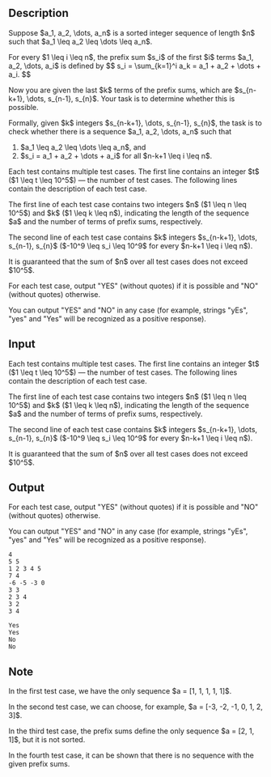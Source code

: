 ## Description

<div><p>Suppose $a_1, a_2, \dots, a_n$ is a sorted <span class="tex-font-style-bf">integer</span> sequence of length $n$ such that $a_1 \leq a_2 \leq \dots \leq a_n$. </p><p>For every $1 \leq i \leq n$, the prefix sum $s_i$ of the first $i$ terms $a_1, a_2, \dots, a_i$ is defined by $$ s_i = \sum_{k=1}^i a_k = a_1 + a_2 + \dots + a_i. $$</p><p>Now you are given the last $k$ terms of the prefix sums, which are $s_{n-k+1}, \dots, s_{n-1}, s_{n}$. Your task is to determine whether this is possible. </p><p>Formally, given $k$ integers $s_{n-k+1}, \dots, s_{n-1}, s_{n}$, the task is to check whether there is a sequence $a_1, a_2, \dots, a_n$ such that </p><ol> <li> $a_1 \leq a_2 \leq \dots \leq a_n$, and </li><li> $s_i = a_1 + a_2 + \dots + a_i$ for all $n-k+1 \leq i \leq n$. </li></ol></div><div class="input-specification"><p>Each test contains multiple test cases. The first line contains an integer $t$ ($1 \leq t \leq 10^5$) — the number of test cases. The following lines contain the description of each test case.</p><p>The first line of each test case contains two integers $n$ ($1 \leq n \leq 10^5$) and $k$ ($1 \leq k \leq n$), indicating the length of the sequence $a$ and the number of terms of prefix sums, respectively.</p><p>The second line of each test case contains $k$ integers $s_{n-k+1}, \dots, s_{n-1}, s_{n}$ ($-10^9 \leq s_i \leq 10^9$ for every $n-k+1 \leq i \leq n$).</p><p>It is guaranteed that the sum of $n$ over all test cases does not exceed $10^5$.</p></div><div class="output-specification"><p>For each test case, output "<span class="tex-font-style-tt">YES</span>" (without quotes) if it is possible and "<span class="tex-font-style-tt">NO</span>" (without quotes) otherwise.</p><p>You can output "<span class="tex-font-style-tt">YES</span>" and "<span class="tex-font-style-tt">NO</span>" in any case (for example, strings "<span class="tex-font-style-tt">yEs</span>", "<span class="tex-font-style-tt">yes</span>" and "<span class="tex-font-style-tt">Yes</span>" will be recognized as a positive response).</p></div>

## Input

<p>Each test contains multiple test cases. The first line contains an integer $t$ ($1 \leq t \leq 10^5$) — the number of test cases. The following lines contain the description of each test case.</p><p>The first line of each test case contains two integers $n$ ($1 \leq n \leq 10^5$) and $k$ ($1 \leq k \leq n$), indicating the length of the sequence $a$ and the number of terms of prefix sums, respectively.</p><p>The second line of each test case contains $k$ integers $s_{n-k+1}, \dots, s_{n-1}, s_{n}$ ($-10^9 \leq s_i \leq 10^9$ for every $n-k+1 \leq i \leq n$).</p><p>It is guaranteed that the sum of $n$ over all test cases does not exceed $10^5$.</p>

## Output

<p>For each test case, output "<span class="tex-font-style-tt">YES</span>" (without quotes) if it is possible and "<span class="tex-font-style-tt">NO</span>" (without quotes) otherwise.</p><p>You can output "<span class="tex-font-style-tt">YES</span>" and "<span class="tex-font-style-tt">NO</span>" in any case (for example, strings "<span class="tex-font-style-tt">yEs</span>", "<span class="tex-font-style-tt">yes</span>" and "<span class="tex-font-style-tt">Yes</span>" will be recognized as a positive response).</p>





```input1|2,3,6,7
4
5 5
1 2 3 4 5
7 4
-6 -5 -3 0
3 3
2 3 4
3 2
3 4
```




```output1
Yes
Yes
No
No
```



## Note

<p>In the first test case, we have the only sequence $a = [1, 1, 1, 1, 1]$.</p><p>In the second test case, we can choose, for example, $a = [-3, -2, -1, 0, 1, 2, 3]$.</p><p>In the third test case, the prefix sums define the only sequence $a = [2, 1, 1]$, but it is not sorted. </p><p>In the fourth test case, it can be shown that there is no sequence with the given prefix sums.</p>
